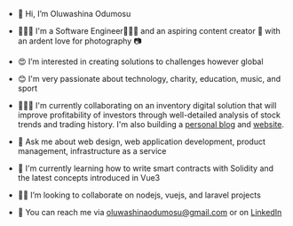 - 👋 Hi, I’m Oluwashina Odumosu

- 🙎🏽‍♂️ I'm a Software Engineer👨🏽‍💻 and an aspiring content creator 🚀 with an ardent love for photography 📷

- 😍 I’m interested in creating solutions to challenges however global 

- 😊 I'm very passionate about technology, charity, education, music, and sport

- 👨🏽‍🏭 I'm currently collaborating on an inventory digital solution that will improve profitability of investors through well-detailed analysis of stock trends and trading history. I'm also building a [personal blog]() and [website](https://www.figma.com/file/lyF4xRPEopCoebxYuOqgqE/0dumz-Portfolio?node-id=0%3A1). 

- 💬 Ask me about web design, web application development, product management, infrastructure as a service

- 🌱 I'm currently learning how to write smart contracts with Solidity and the latest concepts introduced in Vue3

- 🤝🏽 I’m looking to collaborate on nodejs, vuejs, and laravel projects

- 📡 You can reach me via [oluwashinaodumosu@gmail.com](mailto:oluwashinaodumosu@gmail.com) or on [LinkedIn](https://www.linkedin.com/in/odumz/)

<!-- - 🤡 Fun fact: I learnt how to swim when I almost  -->
